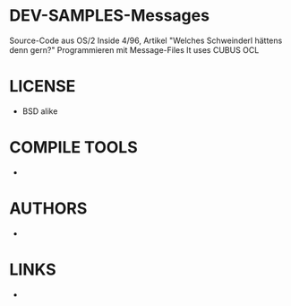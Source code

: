 DEV-SAMPLES-Messages
====================

Source-Code aus OS/2 Inside 4/96, Artikel "Welches Schweinderl hättens denn gern?" Programmieren mit Message-Files 
It uses CUBUS OCL

LICENSE
===============
* BSD alike

COMPILE TOOLS
===============
* 
 
AUTHORS
===============
* 

LINKS
===============
* 
